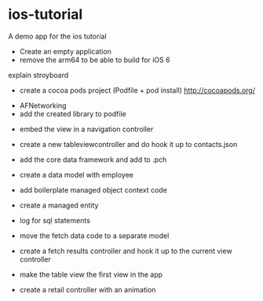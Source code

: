 ios-tutorial
============

A demo app for the ios tutorial

- Create an empty application
- remove the arm64 to be able to build for iOS 6


explain stroyboard 

- create a cocoa pods project (Podfile + pod install)
http://cocoapods.org/
+ AFNetworking
+ add the created library to podfile

- embed the view in a navigation controller
- create a new tableviewcontroller and do hook it up to contacts.json
 


- add the core data framework and add to .pch
- create a data model with employee
- add boilerplate managed object context code
- create a managed entity
- log for sql statements
- move the fetch data code to a separate model
- create a fetch results controller and hook it up to the current view controller
- make the table view the first view in the app 
- create a retail controller with an animation
